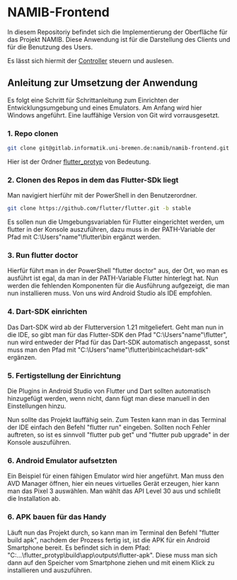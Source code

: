 # NAMIB-Frontend 

In diesem Repositoriy befindet sich die Implementierung der Oberfläche für das Projekt NAMIB. 
Diese Anwendung ist für die Darstellung des Clients und für die Benutzung des Users.

Es lässt sich hiermit der [Controller](https://gitlab.informatik.uni-bremen.de/namib/mud-controller-enforcer/namib_mud_controller)
steuern und auslesen. 



## Anleitung zur Umsetzung der Anwendung 
Es folgt eine Schritt für Schrittanleitung zum Einrichten der Entwicklungsumgebung und 
eines Emulators. Am Anfang wird hier Windows angeführt. Eine lauffähige Version von Git wird 
vorrausgesetzt. 

### 1. Repo clonen 
```bash
git clone git@gitlab.informatik.uni-bremen.de:namib/namib-frontend.git
```
Hier ist der Ordner [flutter_protyp](https://gitlab.informatik.uni-bremen.de/namib/namib-frontend/-/tree/master/flutter_protyp) von Bedeutung.

### 2. Clonen des Repos in dem das Flutter-SDk liegt
Man navigiert hierführ mit der PowerShell in den Benutzerordner. 

```bash
git clone https://github.com/flutter/flutter.git -b stable
```

Es sollen nun die Umgebungsvariablen für Flutter eingerichtet werden, um flutter in der Konsole auszuführen, 
dazu muss in der PATH-Variable 
der Pfad mit C:\Users\"name"\flutter\bin ergänzt werden. 

### 3. Run flutter doctor

Hierfür führt man in der PowerShell "flutter doctor" aus, der Ort, wo man es ausführt ist egal, da man in der PATH-Variable Flutter hinterlegt hat. Nun werden die fehlenden Komponenten für die Ausführung 
aufgezeigt, die man nun installieren muss. Von uns wird Android Studio als IDE empfohlen.  


### 4. Dart-SDK einrichten 

Das Dart-SDK wird ab der Flutterversion 1.21 mitgeliefert. Geht man nun in die IDE, 
so gibt man für das Flutter-SDK den Pfad "C:\Users\"name"\flutter", nun wird entweder der Pfad 
für das Dart-SDK automatisch angepasst, sonst muss man den Pfad mit "C:\Users\"name"\flutter\bin\cache\dart-sdk" ergänzen.

### 5. Fertigstellung der Einrichtung

Die Plugins in Android Studio von Flutter und Dart sollten automatisch hinzugefügt werden, 
wenn nicht, dann fügt man diese manuell in den Einstellungen hinzu. 

Nun sollte das Projekt lauffähig sein. Zum Testen kann man in das Terminal der IDE 
einfach den Befehl "flutter run" eingeben. Sollten noch Fehler auftreten, so ist es 
sinnvoll "flutter pub get" und "flutter pub upgrade" in der Konsole auszuführen.

### 6. Android Emulator aufsetzten 

Ein Beispiel für einen fähigen Emulator wird hier angeführt. Man muss den AVD Manager 
öffnen, hier ein neues virtuelles Gerät erzeugen, hier kann man das Pixel 3 auswählen. 
Man wählt das API Level 30 aus und schließt die Installation ab.

### 6. APK bauen für das Handy

Läuft nun das Projekt durch, so kann man im Terminal den Befehl "flutter build apk", 
nachdem der Prozess fertig ist, ist die APK für ein Android Smartphone bereit. Es befindet sich in dem Pfad: 
"C:\...\flutter_protyp\build\app\outputs\flutter-apk". Diese muss man sich dann auf den Speicher 
vom Smartphone ziehen und mit einem Klick zu installieren und auszuführen.




